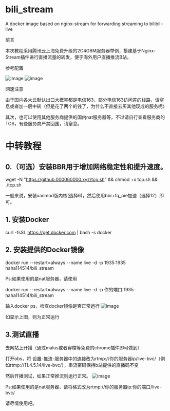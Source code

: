 # bili_stream
A docker image based on nginx-stream for forwarding streaming to bilibili-live 

前言

本次教程采用腾讯云上海免费升级的2C4G6M服务器举例，搭建基于Nginx-Stream插件进行直播流量的转发，便于海外用户直播推流B站。

参考配置


![image](https://user-images.githubusercontent.com/47912037/114272259-d0741480-9a58-11eb-837a-f5030301f8f5.png)
![image](https://user-images.githubusercontent.com/47912037/114272260-d23dd800-9a58-11eb-9809-29de68a7bd52.png)

网速注意


由于国内各大云默认出口大概率都是电信163，部分电信163访问差的线路，请窒息或者加一层中转（但是花了两个的钱了，为什么不直接去买其他现成的服务呢）

其次，也可以使用其他服务商提供的国内nat服务器等，不过请自行查看服务商的TOS，有些服务商严禁回国，请窒息。

# 中转教程


## 0.（可选）安装BBR用于增加网络稳定性和提升速度。


wget -N "https://github.000060000.xyz/tcp.sh" && chmod +x tcp.sh && ./tcp.sh

一般来说，安装xanmod版内核(选择6)，然后使用bbr+fq_pie加速（选择12）即可。

## 1.	安装Docker


curl -fsSL https://get.docker.com | bash -s docker


## 2.	安装提供的Docker镜像

docker run --restart=always --name live -d -p 1935:1935 haha114514/bili_stream

Ps:如果使用的是nat服务器，请使用

docker run --restart=always --name live -d -p 你的端口:1935 haha114514/bili_stream

输入docker ps，检查docker镜像是否正常运行
![image](https://user-images.githubusercontent.com/47912037/114272325-14671980-9a59-11eb-8268-2d23f4b145c6.png)

如显示上图，则为正常运行

## 3.测试直播

去网站上开播（通过malus或者穿梭等免费的chrome插件即可做到）


打开obs，将 设置-推流-服务器中的连接改为rtmp://你的服务器ip/live-bvc/（例如rtmp://11.4.5.14/live-bvc/），串流密码保持b站提供的直播码不变

然后开播测试，如果正常推流则运行正常。
![image](https://user-images.githubusercontent.com/47912037/114272423-7889dd80-9a59-11eb-8107-fbaeb57131d7.png)

Ps:如果使用的是nat服务器，请将格式改为rtmp://你的服务器ip:你的端口/live-bvc/

请尽情使用吧。











